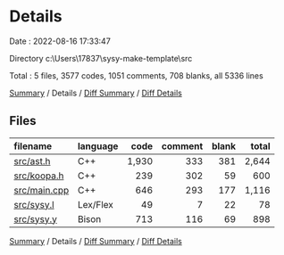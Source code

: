 # Details

Date : 2022-08-16 17:33:47

Directory c:\\Users\\17837\\sysy-make-template\\src

Total : 5 files,  3577 codes, 1051 comments, 708 blanks, all 5336 lines

[Summary](results.md) / Details / [Diff Summary](diff.md) / [Diff Details](diff-details.md)

## Files
| filename | language | code | comment | blank | total |
| :--- | :--- | ---: | ---: | ---: | ---: |
| [src/ast.h](/src/ast.h) | C++ | 1,930 | 333 | 381 | 2,644 |
| [src/koopa.h](/src/koopa.h) | C++ | 239 | 302 | 59 | 600 |
| [src/main.cpp](/src/main.cpp) | C++ | 646 | 293 | 177 | 1,116 |
| [src/sysy.l](/src/sysy.l) | Lex/Flex | 49 | 7 | 22 | 78 |
| [src/sysy.y](/src/sysy.y) | Bison | 713 | 116 | 69 | 898 |

[Summary](results.md) / Details / [Diff Summary](diff.md) / [Diff Details](diff-details.md)